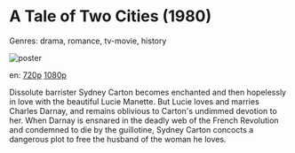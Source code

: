 # A Tale of Two Cities (1980)

Genres: drama, romance, tv-movie, history

![poster](http://image.tmdb.org/t/p/w500/sCwlH4lcQoqgVyuUOOkyjKaWz0X.jpg)

en:
  [720p](magnet:?xt=urn:btih:769DA41046FF0540C6BA5C5A7A4D502D54D410C2&tr=udp://glotorrents.pw:6969/announce&tr=udp://tracker.opentrackr.org:1337/announce&tr=udp://torrent.gresille.org:80/announce&tr=udp://tracker.openbittorrent.com:80&tr=udp://tracker.coppersurfer.tk:6969&tr=udp://tracker.leechers-paradise.org:6969&tr=udp://p4p.arenabg.ch:1337&tr=udp://tracker.internetwarriors.net:1337)
  [1080p](magnet:?xt=urn:btih:3527EBBC5FF4222BA503681EF627A310322420C6&tr=udp://glotorrents.pw:6969/announce&tr=udp://tracker.opentrackr.org:1337/announce&tr=udp://torrent.gresille.org:80/announce&tr=udp://tracker.openbittorrent.com:80&tr=udp://tracker.coppersurfer.tk:6969&tr=udp://tracker.leechers-paradise.org:6969&tr=udp://p4p.arenabg.ch:1337&tr=udp://tracker.internetwarriors.net:1337)
  


Dissolute barrister Sydney Carton becomes enchanted and then hopelessly in love with the beautiful Lucie Manette. But Lucie loves and marries Charles Darnay, and remains oblivious to Carton's undimmed devotion to her. When Darnay is ensnared in the deadly web of the French Revolution and condemned to die by the guillotine, Sydney Carton concocts a dangerous plot to free the husband of the woman he loves.